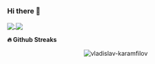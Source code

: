 ### Hi there 👋

<a href="https://github-readme-stats.vercel.app/api?username=vladislav-karamfilov&count_private=true&show_icons=true&theme=tokyonight">
  <img align="center" src="https://github-readme-stats.vercel.app/api?username=vladislav-karamfilov&bg_color=30,e96443,904e95&title_color=fff&text_color=fff" />
</a>

<a href="https://github.com/vladislav-karamfilov">
  <img align="center" src="https://github-readme-stats.vercel.app/api/top-langs/?username=vladislav-karamfilov&bg_color=30,e96443,904e95&title_color=fff&text_color=fff" />
</a>

<b>🔥 Github Streaks</b>
<p align="center">
  <img src="https://github-readme-streak-stats.herokuapp.com/?user=vladislav-karamfilov&theme=black-ice&hide_border=true&stroke=0000&background=0D1117&ring=e05397&fire=e05397&currStreakLabel=e05397&bg_color=30,e96443,904e95&title_color=fff&text_color=fff" alt="vladislav-karamfilov" />
</p>
